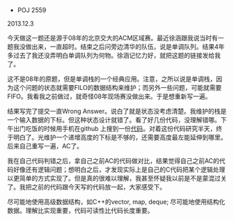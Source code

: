 * POJ 2559

2013.12.3

今天做这一题还是源于08年的北京交大的ACM区域赛。最近徐涵跟我说当时有一题我没做出来，一直超时。结束之后问旁边清华的队伍，说是单调队列。结果4年多过去了我还没弄明白单调队列为何物。徐涵记忆力好，就把这题的链接发给我了。

这不是08年的原题，但是单调栈的一个经典应用。注意，之所以说是单调栈，因为这个问题的状态就需要FILO的数据结构来维护；而另外一些问题，可能就需要FIFO。我看我之前做过，就奇怪08年现场赛没做出来。于是想重新写一遍。

结果写完了提交一直Wrong Answer。说白了就是状态没考虑清楚。我维护的栈是一个输入数据的下标。但这种状态设计就错了。看了好几份代码，没理解错哪。下午出门吃饭的时候用手机在github 上搜到一份[代码](https://gist.github.com/weidagang/5566372)。对着这份代码研究半天，终于明白了。光维护一个递增高度的下标是不够的，还需要高度最左能延伸到哪里。后来自己重写一遍，AC了。

我在自己代码判错之后，拿自己之前AC的代码做对比，结果觉得自己之前AC的代码好像还有逻辑问题；想明白之后，才发现实际上是自己的C代码把某个逻辑处理以更简单的方式实现了。但是真的很难以理解，我甚至怀疑我以前是不是蒙混过关了。我把之前的代码跟今天写的代码放一起，大家感受下。

尽可能地使用高级数据结构，如C++的vector, map, deque; 尽可能地使用结构化数据。理解比实现重要，代码可读性比代码长度重要。
